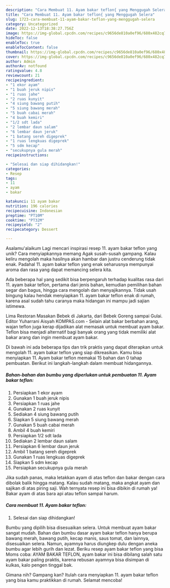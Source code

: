 ```yaml
---
description: "Cara Membuat 11. Ayam bakar teflon{ yang Menggugah Selera"
title: "Cara Membuat 11. Ayam bakar teflon{ yang Menggugah Selera"
slug: 1723-cara-membuat-11-ayam-bakar-teflon-yang-menggugah-selera
category: Uncategorized
date: 2022-12-13T18:38:27.756Z
image: https://img-global.cpcdn.com/recipes/c9656de810a0ef96/680x482cq70/11-ayam-bakar-teflon-foto-resep-utama.jpg
hideToc: false
enableToc: true
enableTocContent: false
thumbnail: https://img-global.cpcdn.com/recipes/c9656de810a0ef96/680x482cq70/11-ayam-bakar-teflon-foto-resep-utama.jpg
cover: https://img-global.cpcdn.com/recipes/c9656de810a0ef96/680x482cq70/11-ayam-bakar-teflon-foto-resep-utama.jpg
author: Admin
authorAv: notfound
ratingvalue: 4.8
reviewcount: 21
recipeingredient:
- "1 ekor ayam"
- "1 buah jeruk nipis"
- "1 ruas jahe"
- "2 ruas kunyit"
- "4 siung bawang putih"
- "5 siung bawang merah"
- "5 buah cabai merah"
- "4 buah kemiri"
- "1/2 sdt lada"
- "2 lembar daun salam"
- "6 lembar daun jeruk"
- "1 batang sereh digeprek"
- "1 ruas lengkuas digeprek"
- "5 sdm kecap"
- "secukupnya gula merah"
recipeinstructions:

- "Selesai dan siap dihidangkan!"
categories:
- Resep
tags:
- 11
- ayam
- bakar

katakunci: 11 ayam bakar 
nutrition: 196 calories
recipecuisine: Indonesian
preptime: "PT10M"
cooktime: "PT32M"
recipeyield: "2"
recipecategory: Dessert

---
```



Asalamu'alaikum Lagi mencari inspirasi resep 11. ayam bakar teflon yang unik? Cara menyiapkannya memang Agak susah-susah gampang. Kalau keliru mengolah maka hasilnya akan hambar dan justru cenderung tidak enak. Padahal 11. ayam bakar teflon yang enak seharusnya mempunyai aroma dan rasa yang dapat memancing selera kita.


Ada beberapa hal yang sedikit bisa berpengaruh terhadap kualitas rasa dari 11. ayam bakar teflon, pertama dari jenis bahan, kemudian pemilihan bahan segar dan bagus, hingga cara mengolah dan menyajikannya. Tidak usah bingung kalau hendak menyiapkan 11. ayam bakar teflon enak di rumah, karena asal sudah tahu caranya maka hidangan ini mampu jadi sajian istimewa.

Lima Restoran Masakan Bebek di Jakarta, dari Bebek Goreng sampai Gulai. Editor Yuharrani Aisyah KOMPAS.com - Selain alat bakar berbahan arang, wajan teflon juga kerap dijadikan alat memasak untuk membuat ayam bakar. Teflon bisa menjadi alternatif bagi banyak orang yang tidak memiliki alat bakar arang dan ingin membuat ayam bakar.


Di bawah ini ada beberapa tips dan trik praktis yang dapat diterapkan untuk mengolah 11. ayam bakar teflon yang siap dikreasikan. Kamu bisa menyiapkan 11. Ayam bakar teflon memakai 15 bahan dan 0 tahap pembuatan. Berikut ini langkah-langkah dalam membuat hidangannya.

<!--inarticleads1-->

##### Bahan-bahan dan bumbu yang diperlukan untuk pembuatan 11. Ayam bakar teflon:

1. Persiapkan 1 ekor ayam
1. Gunakan 1 buah jeruk nipis
1. Persiapkan 1 ruas jahe
1. Gunakan 2 ruas kunyit
1. Sediakan 4 siung bawang putih
1. Siapkan 5 siung bawang merah
1. Gunakan 5 buah cabai merah
1. Ambil 4 buah kemiri
1. Persiapkan 1/2 sdt lada
1. Sediakan 2 lembar daun salam
1. Persiapkan 6 lembar daun jeruk
1. Ambil 1 batang sereh digeprek
1. Gunakan 1 ruas lengkuas digeprek
1. Siapkan 5 sdm kecap
1. Persiapkan secukupnya gula merah


Jika sudah panas, maka letakkan ayam di atas teflon dan bakar dengan cara dibolak balik hingga matang. Kalau sudah matang, maka angkat ayam dan sajikan di atas piring saji. Wah ternyata resep ini bisa dibikin di rumah ya! Bakar ayam di atas bara api atau teflon sampai harum. 

<!--inarticleads2-->

##### Cara membuat 11. Ayam bakar teflon:


1. Selesai dan siap dihidangkan!

Bumbu yang dipilih bisa disesuaikan selera. Untuk membuat ayam bakar sangat mudah. Bahan dan bumbu dasar ayam bakar teflon hanya berupa bawang merah, bawang putih, kecap manis, saus tomat, dan lainnya, disesuaikan selera. Namun, ayamnya harus diungkep dulu dengan aneka bumbu agar lebih gurih dan lezat. Beriku resep ayam bakar teflon yang bisa Moms coba: AYAM BAKAR TEFLON, ayam bakar ini bisa dibilang salah satu ayam bakar paling praktis, karena rebusan ayamnya bisa disimpan di kulkas, kalo pengen tinggal bak. 

Gimana nih? Gampang kan? Itulah cara menyiapkan 11. ayam bakar teflon yang bisa kamu praktikkan di rumah. Selamat mencoba!
